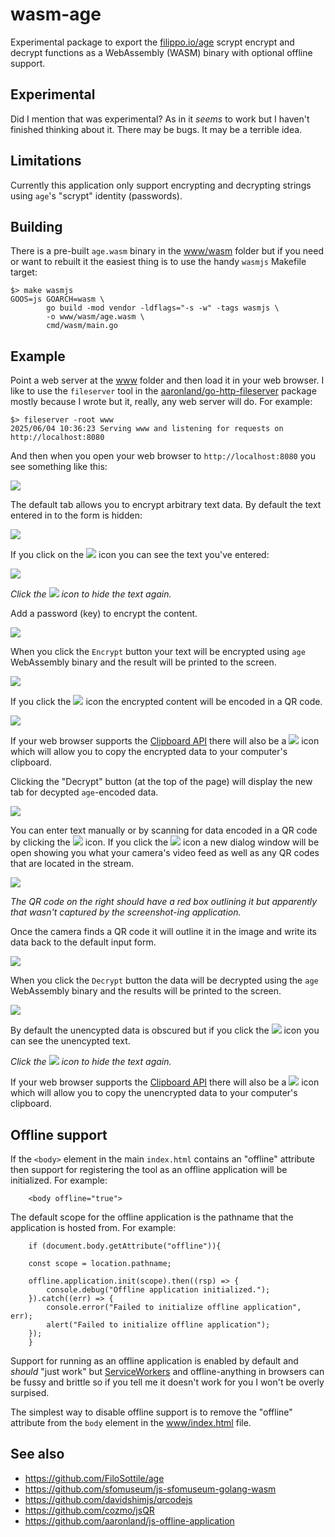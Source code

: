 # wasm-age

Experimental package to export the [filippo.io/age](https://github.com/FiloSottile/age) scrypt encrypt and decrypt functions as a WebAssembly (WASM) binary with optional offline support.

## Experimental

Did I mention that was experimental? As in it _seems_ to work but I haven't finished thinking about it. There may be bugs. It may be a terrible idea.

## Limitations

Currently this application only support encrypting and decrypting strings using `age`'s "scrypt" identity (passwords).

## Building

There is a pre-built `age.wasm` binary in the [www/wasm](www/wasm) folder but if you need or want to rebuilt it the easiest thing is to use the handy `wasmjs` Makefile target:

```
$> make wasmjs
GOOS=js GOARCH=wasm \
		go build -mod vendor -ldflags="-s -w" -tags wasmjs \
		-o www/wasm/age.wasm \
		cmd/wasm/main.go
```		

## Example

Point a web server at the [www](www) folder and then load it in your web browser. I like to use the `fileserver` tool in the [aaronland/go-http-fileserver](https://github.com/aaronland/go-http-fileserver) package mostly because I wrote but it, really, any web server will do. For example:

```
$> fileserver -root www
2025/06/04 10:36:23 Serving www and listening for requests on http://localhost:8080
```

And then when you open your web browser to `http://localhost:8080` you see something like this:

![](docs/images/wasm-age-launch.png)

The default tab allows you to encrypt arbitrary text data. By default the text entered in to the form is hidden:

![](docs/images/wasm-age-encrypt-hidden.png)

If you click on the ![](docs/images/icon-eye.svg) icon you can see the text you've entered:

![](docs/images/wasm-age-encrypt-plaintext.png)

_Click the ![](docs/images/icon-eye-slash.svg) icon to hide the text again._

Add a password (key) to encrypt the content.

![](docs/images/wasm-age-encrypt-key.png)

When you click the `Encrypt` button your text will be encrypted using `age` WebAssembly binary and the result will be printed to the screen.

![](docs/images/wasm-age-encrypted.png)

If you click the ![](docs/images/icon-qrcode.svg) icon the encrypted content will be encoded in a QR code.

![](docs/images/wasm-age-encrypted-qr.png)

If your web browser supports the [Clipboard API](https://developer.mozilla.org/en-US/docs/Web/API/Clipboard) there will also be a ![](docs/images/icon-clipboard.svg) icon which will allow you to copy the encrypted data to your computer's clipboard.

Clicking the "Decrypt" button (at the top of the page) will display the new tab for decypted `age`-encoded data.

![](docs/images/wasm-age-decrypt.png)

You can enter text manually or by scanning for data encoded in a QR code by clicking the ![](docs/images/icon-qrcode-scan.svg) icon. If you click the ![](docs/images/icon-qrcode-scan.svg) icon a new dialog window will be open showing you what your camera's video feed as well as any QR codes that are located in the stream. 

![](docs/images/wasm-age-decrypt-qr.png)

_The QR code on the right should have a red box outlining it but apparently that wasn't captured by the screenshot-ing application._

Once the camera finds a QR code it will outline it in the image and write its data back to the default input form.

![](docs/images/wasm-age-decrypted-hidden.png)

When you click the `Decrypt` button the data will be decrypted using the `age` WebAssembly binary and the results will be printed to the screen.

![](docs/images/wasm-age-decrypted-plaintext.png)

By default the unencypted data is obscured but if you click the ![](docs/images/icon-eye.svg) icon you can see the unencypted text.

_Click the ![](docs/images/icon-eye-slash.svg) icon to hide the text again._

If your web browser supports the [Clipboard API](https://developer.mozilla.org/en-US/docs/Web/API/Clipboard) there will also be a ![](docs/images/icon-clipboard.svg) icon which will allow you to copy the unencrypted data to your computer's clipboard.

## Offline support

If the `<body>` element in the main `index.html` contains an "offline" attribute then support for registering the tool as an offline application will be initialized. For example:

```
    <body offline="true">
```

The default scope for the offline application is the pathname that the application is hosted from. For example:

```
    if (document.body.getAttribute("offline")){

	const scope = location.pathname;
	
	offline.application.init(scope).then((rsp) => {
	    console.debug("Offline application initialized.");
	}).catch((err) => {
	    console.error("Failed to initialize offline application", err);
	    alert("Failed to initialize offline application");
	});
    }
```

Support for running as an offline application is enabled by default and _should_ "just work" but [ServiceWorkers](https://developer.mozilla.org/en-US/docs/Web/API/Service_Worker_API/Using_Service_Workers) and offline-anything in browsers can be fussy and brittle so if you tell me it doesn't work for you I won't be overly surpised.

The simplest way to disable offline support is to remove the "offline" attribute from the `body` element in the [www/index.html](www/index.html) file.

## See also

* https://github.com/FiloSottile/age
* https://github.com/sfomuseum/js-sfomuseum-golang-wasm
* https://github.com/davidshimjs/qrcodejs
* https://github.com/cozmo/jsQR
* https://github.com/aaronland/js-offline-application
